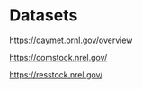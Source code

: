 # Datasets
https://daymet.ornl.gov/overview

https://comstock.nrel.gov/

https://resstock.nrel.gov/
